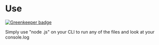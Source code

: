 # Use

[![Greenkeeper badge](https://badges.greenkeeper.io/wookets/bluebird-examples.svg)](https://greenkeeper.io/)

Simply use "node <file>.js" on your CLI to run any of the files and look at your console.log